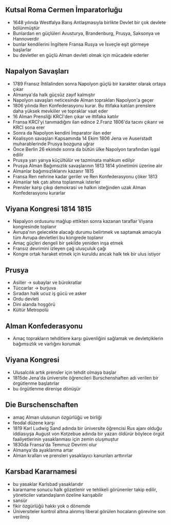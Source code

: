 ## Kutsal Roma Cermen İmparatorluğu
- 1648 yılında Westfalya Barış Antlaşmasıyla birlikte Devlet bir çok devlete bölünmüştür
- Bunlardan en güçlüleri Avusturya, Brandenburg, Prusya, Saksonya ve Hannoverdir
- bunlar kendilerini İngiltere Fransa Rusya ve İsveçle eşit görmeye başlarlar
- bu devletler en güçlü Alman devleti olmak için mücadele ederler
## Napalyon Savaşları
- 1789 Fransız İhtilalinden sonra Napolyon güçlü bir karakter olarak ortaya çıkar
- Almanya'da halk güçsüz zayıf kalmıştır
- Napolyon savaşları neticesinde Alman toprakları Napolyon'a geçer
- 1806 yılında Ren Konfederasyonu kurar. Bu ittifaka katılan prenslere daha yüksek mevkiiler ve topraklar vaat eder
- 16 Alman Prensliği KRCİ'den çıkar ve ittifaka katılır
- Fransa KRCİ'yi tanımadığını ilan edince 2.Franz 1806'da tacını çıkarır ve KRCİ sona erer
- Sonra da Napolyon kendini İmparator ilan eder
- Koalisyon savaşları Kapsamında 14 Ekim 1806 Jena ve Auserstadt muharablerinde Prusya bozguna uğrar
- Önce Berlin 26 ekimde sonra da bütün ülke Napolyon tarafından işgal edilir
- Prusya yarı yarıya küçültülür ve tazminata mahkum edilşir
- Prusya Alman Bağımsızlık savaşlarının 1813 1814 yönetimini üzerine alır
- Almanlar bağımsızlıklarını kazanır 1815
- Fransa Ren nehrine kadar geriler ve Ren Konfederasyonu çöker 1813
- Almanlar tek çatı altına toplanmak isterler
- Prensler karşı çıkıp demokrasi ve halkın isteğinden uzak Alman Konfederasyonu kurarlar
## Viyana Kongresi 1814 1815
- Napalyon ordusunu mağlup ettikten sonra kazanan taraflar Viyana kongresinde toplanır
- Avrupa'nın gelecekte alacağı durumu belirtmek ve saptamak amacıyla tüm Avrupa devletleri bu kongrede toplanır
- Amaç güçleri dengeli bir şekilde yeniden inşa etmek
- Fransız devrimini izleyen çağ ulusçuluk çağı
- Kongre ortak haraket etmek için kuruldu ancak halk tek bir ulus istiyor
## Prusya
- Asiller -> subaylar ve bürokratlar
- Tüccarlar -> burjuva
- Sıradan halk ucuz iş gücü ve asker
- Ordu devleti
- Dini alanda hoşgörü
- Kültür Metropolü
## Alman Konfederasyonu
- Amaç toprakların tehditlere karşı güvenliğini sağlamak ve devletçiklerin bağımsızlık ve varlığını korumak
## Viyana Kongresi
- Ulusalcılık artık prensler için tehdit olmaya başlar
- 1815de Jena'da üniversite öğrencileri Burschenshaften adı verilen bir örgütlenme başlatırlar
- bu örgütlenme direnişe dönüşür
## Die Burschenschaften
- amaç Alman ulusunun özgürlüğü ve birliği
- feodal düzene karşı
- 1819 Karl Ludwig Sand adında bir üniversite öğrencisi Rus ajanı olduğu iddiasıyşa August von Kotzebue adında bir yazarı öldürür böylece örgüt faaliyetlerinin yasaklanması için zemin oluşmuştur
- 1830da Fransa'da Temmuz Devrimi olur
- Almanya'da ayaklanma artar
- Alman kralları ve prensleri yasaklayıcı kanunları arttırırlar
## Karsbad Kararnamesi
- bu yasaklar Karlsbad yasaklarıdır
- kararname sonucu halk gözetlenir ve tehlikeli görünenler takip edilir, yöneticiler vatandaşların özeline karışabilir
- sansür
- fikir özgürlüğü hakkı yok o dönemde
- Üniversiteler kontrol altına alınmış liberal görülen hocaların görevine son verilmiş